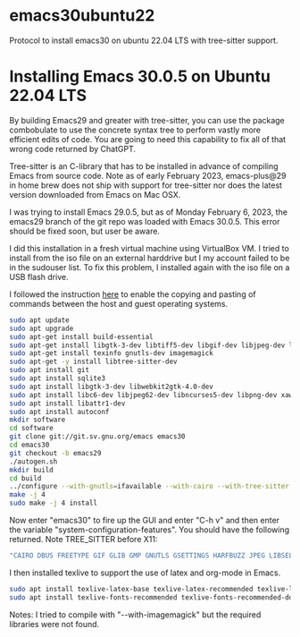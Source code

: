 # emacs30ubuntu22
Protocol to install emacs30 on ubuntu 22.04 LTS with tree-sitter support.


# Installing Emacs 30.0.5 on Ubuntu 22.04 LTS

By building Emacs29 and greater with tree-sitter, you can use the package combobulate  to use the concrete syntax tree to perform vastly more efficient edits of code.
You are going to need this capability to fix all of that wrong code returned by ChatGPT.

Tree-sitter is an C-library that has to be installed in advance of compiling Emacs from source code.
Note as of early February 2023, emacs-plus@29 in home brew does not ship with support for tree-sitter nor does the latest version downloaded from Emacs on Mac OSX.

I was trying to install Emacs 29.0.5, but as of Monday February 6, 2023, the emacs29 branch of the git repo was loaded with Emacs 30.0.5. This error should be fixed soon, but user be aware.

I did this installation in a fresh virtual machine using VirtualBox VM.
I tried to install from the iso file on an external harddrive but I my account failed to be in the sudouser list.
To fix this problem, I installed again with the iso file on a USB flash drive.

I followed the instruction [here](https://www.techrepublic.com/article/how-to-enable-copy-and-paste-in-virtualbox/) to enable the copying and pasting of commands between the host and guest operating systems.

```bash
sudo apt update
sudo apt upgrade
sudo apt-get install build-essential
sudo apt-get install libgtk-3-dev libtiff5-dev libgif-dev libjpeg-dev libpng-dev libxpm-dev libncurses-dev libtiff-dev
sudo apt-get install texinfo gnutls-dev imagemagick
sudo apt-get -y install libtree-sitter-dev
sudo apt install git
sudo apt install sqlite3
sudo apt install libgtk-3-dev libwebkit2gtk-4.0-dev
sudo apt install libc6-dev libjpeg62-dev libncurses5-dev libpng-dev xaw3dg-dev zlib1g-dev libice-dev libsm-dev libx11-dev libxext-dev   sudo apt install  libxi-dev libxmu-dev libxmuu-dev libxpm-dev libxrandr-dev libxt-dev libxtst-dev libxv-dev
sudo apt install libattr1-dev
sudo apt install autoconf
mkdir software
cd software
git clone git://git.sv.gnu.org/emacs emacs30
cd emacs30
git checkout -b emacs29
./autogen.sh
mkdir build
cd build
../configure --with-gnutls=ifavailable --with-cairo --with-tree-sitter --program-suffix=30
make -j 4
sudo make -j 4 install
```
Now enter "emacs30" to fire up the GUI and enter "C-h v"  and then enter the variable "system-configuration-features".
You should have the following returned. Note TREE_SITTER before X11:

```bash
"CAIRO DBUS FREETYPE GIF GLIB GMP GNUTLS GSETTINGS HARFBUZZ JPEG LIBSELINUX LIBXML2 MODULES NOTIFY INOTIFY PDUMPER PNG SECCOMP SOUND SQLITE3 THREADS TIFF TOOLKIT_SCROLL_BARS TREE_SITTER X11 XAW3D XDBE XIM XINPUT2 XPM LUCID ZLIB"
```

I then installed texlive to support the use of latex and org-mode in Emacs.

```bash
sudo apt install texlive-latex-base texlive-latex-recommended texlive-latex-recommended-doc texlive-science texlive-science-doc 
sudo apt install texlive-fonts-recommended texlive-fonts-recommended-doc texlive-luatex texlive-xetex
```

Notes: I tried to compile with "--with-imagemagick" but the required libraries were not found.
